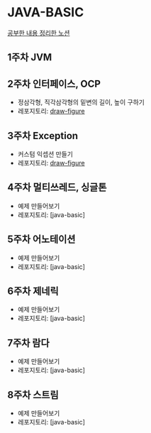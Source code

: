 # JAVA-BASIC

[공부한 내용 정리한 노션](https://www.notion.so/34de145be46544268e0a2911be3a2251?v=d18a203731bb4102967e68a758030108)

## 1주차 JVM


## 2주차 인터페이스, OCP
* 정삼각형, 직각삼각형의 밑변의 길이, 높이 구하기
* 레포지토리: [draw-figure](https://github.com/mjkim103301/draw-figure)

## 3주차 Exception
* 커스텀 익셉션 만들기
* 레포지토리: [draw-figure](https://github.com/mjkim103301/draw-figure)

## 4주차 멀티쓰레드, 싱글톤
* 예제 만들어보기
* 레포지토리: [java-basic]

## 5주차 어노테이션
* 예제 만들어보기
* 레포지토리: [java-basic]

## 6주차 제네릭
* 예제 만들어보기
* 레포지토리: [java-basic]

## 7주차 람다
* 예제 만들어보기
* 레포지토리: [java-basic]

## 8주차 스트림
* 예제 만들어보기
* 레포지토리: [java-basic]
